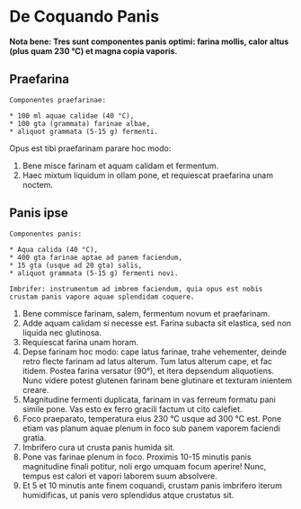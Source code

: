 # De Coquando Panis

**Nota bene: Tres sunt componentes panis optimi: farina mollis, calor altus (plus quam 230 °C) et magna copia vaporis.**

## Praefarina

```
Componentes praefarinae:

* 100 ml aquae calidae (40 °C),
* 100 gta (grammata) farinae albae,
* aliquot grammata (5-15 g) fermenti.
```

Opus est tibi praefarinam parare hoc modo:
1. Bene misce farinam et aquam calidam et fermentum.
2. Haec mixtum liquidum in ollam pone, et requiescat praefarina unam noctem.

## Panis ipse

```
Componentes panis:

* Aqua calida (40 °C),
* 400 gta farinae aptae ad panem faciendum,
* 15 gta (usque ad 20 gta) salis,
* aliquot grammata (5-15 g) fermenti novi.

Imbrifer: instrumentum ad imbrem faciendum, quia opus est nobis crustam panis vapore aquae splendidam coquere.
```

1. Bene commisce farinam, salem, fermentum novum et praefarinam.
2. Adde aquam calidam si necesse est. Farina subacta sit elastica, sed non liquida nec glutinosa.
3. Requiescat farina unam horam.
4. Depse farinam hoc modo: cape latus farinae, trahe vehementer, deinde retro flecte farinam ad latus alterum. Tum latus alterum cape, et fac itidem. Postea farina versatur (90°), et itera depsendum aliquotiens. Nunc videre potest glutenen farinam bene glutinare et texturam inientem creare.
5. Magnitudine fermenti duplicata, farinam in vas ferreum formatu pani simile pone. Vas esto ex ferro gracili factum ut cito calefiet.
6. Foco praeparato, temperatura eius 230 °C usque ad 300 °C est. Pone etiam vas planum aquae plenum in foco sub panem vaporem faciendi gratia.
7. Imbrifero cura ut crusta panis humida sit.
8. Pone vas farinae plenum in foco. Proximis 10-15 minutis panis magnitudine finali potitur, noli ergo umquam focum aperire! Nunc, tempus est calori et vapori laborem suum absolvere.
9. Et 5 et 10 minutis ante finem coquandi, crustam panis imbrifero iterum humidificas, ut panis vero splendidus atque crustatus sit.
